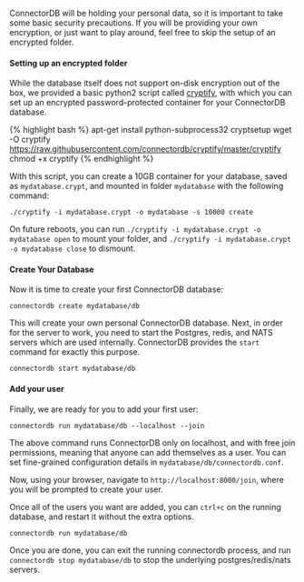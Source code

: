 ConnectorDB will be holding your personal data, so it is important to take some basic security precautions.
If you will be providing your own encryption, or just want to play around, feel free to skip the setup of an encrypted folder.

#### Setting up an encrypted folder
While the database itself does not support on-disk encryption out of the box, we provided a basic python2 script called [cryptify](https://github.com/connectordb/cryptify),
with which you can set up an encrypted password-protected container for your ConnectorDB database.

{% highlight bash %}
apt-get install python-subprocess32 cryptsetup
wget -O cryptify https://raw.githubusercontent.com/connectordb/cryptify/master/cryptify
chmod +x cryptify
{% endhighlight %}

With this script, you can create a 10GB container for your database, saved as `mydatabase.crypt`, and mounted in folder `mydatabase` with the following command:

~~~~~~~~~~~~
./cryptify -i mydatabase.crypt -o mydatabase -s 10000 create
~~~~~~~~~~~~

On future reboots, you can run `./cryptify -i mydatabase.crypt -o mydatabase open`
to mount your folder, and `./cryptify -i mydatabase.crypt -o mydatabase close`
to dismount.


#### Create Your Database

Now it is time to create your first ConnectorDB database:

~~~~~~~~~~~
connectordb create mydatabase/db
~~~~~~~~~~~

This will create your own personal ConnectorDB database. Next, in order for the server to work, you need to start the Postgres, redis, and NATS servers which are used internally.
ConnectorDB provides the `start` command for exactly this purpose.

~~~~~~~~~~~
connectordb start mydatabase/db
~~~~~~~~~~~

#### Add your user

Finally, we are ready for you to add your first user:

~~~~~~~~~~~
connectordb run mydatabase/db --localhost --join
~~~~~~~~~~~

The above command runs ConnectorDB only on localhost, and with free join permissions, meaning that anyone can add themselves as a user. You can set fine-grained configuration
details in `mydatabase/db/connectordb.conf`.

Now, using your browser, navigate to `http://localhost:8000/join`, where you will be prompted to create your user.

Once all of the users you want are added, you can `ctrl+c` on the running database, and restart it without the extra options.

~~~~~~~~~~~
connectordb run mydatabase/db
~~~~~~~~~~~

Once you are done, you can exit the running connectordb process, and run `connectordb stop mydatabase/db` to stop the underlying postgres/redis/nats servers.
